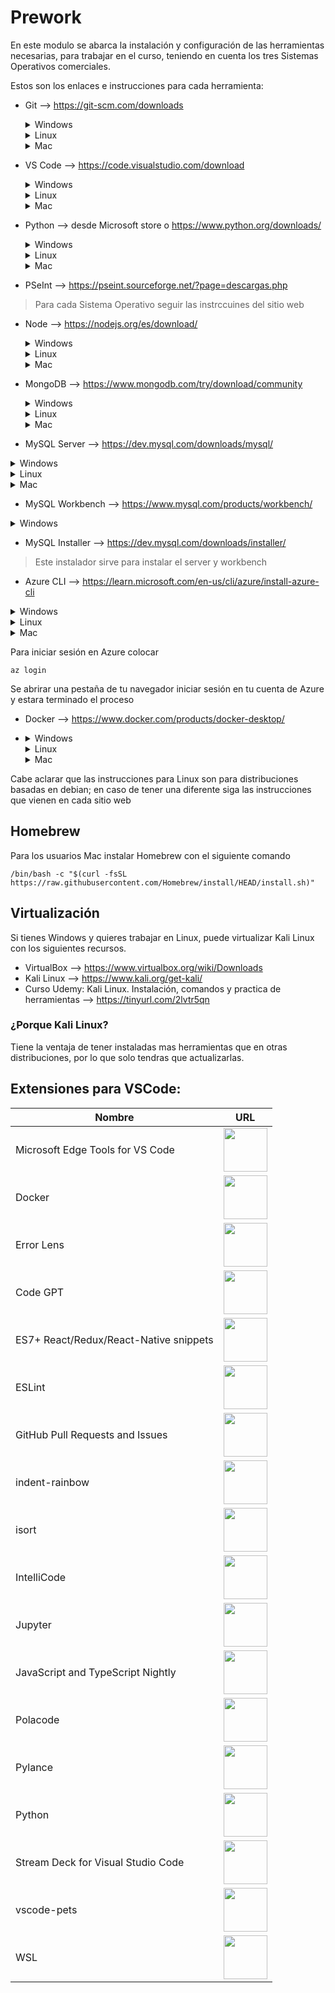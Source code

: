 # Prework
En este modulo se abarca la instalación y configuración de las herramientas necesarias, para trabajar en el curso, teniendo en cuenta los tres Sistemas Operativos comerciales. 

Estos son los enlaces e instrucciones para cada herramienta:
- Git --> https://git-scm.com/downloads

  <details>
  <summary>Windows</summary>

  1 Descargar el ejecutable en su ultima versión

  2 Seguir las instrucciones y configuración por defecto

  3 Abrir una terminal de CMD 

  4 Verificar la instalación
  ```
  git --version
  ```
  </details>
  
  
  <details>
  <summary>Linux</summary>
  
  1 Abrir una terminal
  
  2 Colocar el comando segun la distribución

  Para distribuciones basadas en debian
  ```
  apt-get install git
  ```
  
  Para otras distribuciones
  ```
  yum install git
  ```
  
  3 Verificar instalación
  ```
  git --version
  ```
  </details>
  
  
  <details>
  <summary>Mac</summary>

  1 Abrir una terminal

  2 Colocar el comando
  ```
  brew install git
  ```

  3 Verificar instalación
  ```
  git --version
  ```
  </details>

- VS Code --> https://code.visualstudio.com/download

  <details>
  <summary>Windows</summary>

    Microsoft Store

     1 Abrir la Microsoft Store

     2 Buscar visual studio code

     3 Instalar
     
     Ejecutable
     
     1 Descargar el ejecutable en su ultima versión

     2 Seguir las instrucciones y configuración por defecto
    
  </details>
  
  
  <details>
  <summary>Linux</summary>

  1 Descargar el .deb
 

  2 Abrir una terminal
  
  3 colocar el comando 
  ```
  sudo apt install ./nombrearchivo
  ```
  </details>
  
  
  <details>
  <summary>Mac</summary>

  1 Abrir una terminal

  2 Colocar el comando
  ```
  brew install --cask visual-studio-code
  ```
  </details>

- Python --> desde Microsoft store o https://www.python.org/downloads/

  <details>
  <summary>Windows</summary>

    Microsoft Store

     1 Abrir la Microsoft Store

     2 Buscar Python
     
     3 Elegir la versión

     3 Instalar
     
     Ejecutable
     
     1 Descargar el ejecutable en su ultima versión

     2 Seguir las instrucciones y configuración por defecto
     
     > Importante: Verificar la casilla para agregar el Path a las variables de entorno del sistema
     
     Para verificar la instalación
     ```
     python --version
     ```
    
  </details>
  
  
  <details>
  <summary>Linux</summary>

  1 Abrir una terminal

  2 Colocar el comando
  ```
  sudo apt-get install git
  ```

  3 Verificar la instalación
  ```
  git --version
  ```
  </details>
  
  
  <details>
  <summary>Mac</summary>

  1 Descargar la ultima versión

  2 Abrir el archivo .pkg y seguir las instrucciones
  
  3 Verificar la instalación
  ```
  python --version
  ```
  </details>

- PSeInt --> https://pseint.sourceforge.net/?page=descargas.php

> Para cada Sistema Operativo seguir las instrccuines del sitio web

- Node --> https://nodejs.org/es/download/

  <details>
  <summary>Windows</summary>
     
     1 Descargar el ejecutable en su ultima versión (LTS)

     2 Seguir las instrucciones y configuración por defecto
     
     > Opcional: Verificar la casilla para instalar chocolatey
     
     3 Para verificar la instalación
     ```
     node --version
     ```
    
  </details>
  
  
  <details>
  <summary>Linux</summary>

  1 Abrir una terminal

  2 Para instalar node
  ```
  sudo apt install nodejs -y
  ```

  3 Para instalar npm
  ```
  sudo apt install npm -y
  ```
  
  4 Para verifivar node
  ```
  nodejs --version
  ```
  
  5 Para verificar npm
  ```
  npm --version
  ```
  </details>
  
  
  <details>
  <summary>Mac</summary>

  1 Abrir una terminal

  2Colocar el comando
  ```
  brew install node
  ```
  </details>
  
- MongoDB --> https://www.mongodb.com/try/download/community
  <details>
  <summary>Windows</summary>
     
     1 Descargar el ejecutable en su ultima versión (LTS)

     2 Seguir las instrucciones y configuración por defect
    
  </details>
  
  
  <details>
  <summary>Linux</summary>

  1 Abrir una terminal

  2Colocar el comando
  ```
  sudo apt-get install -y mongodb-org
  ```
  </details>
  
  
  <details>
  <summary>Mac</summary>
  
  mongodb community server

  1 descargar el archivo .pkg
  
  2 Ingresar a la carpeta bin
  
  3 Doble clic en 
  
  - install compass
  - mongodb
  - mongos
  
  community edition
  

  1 Colocar el comando para descarga
  ```
  brew tap mongodb/brew
  ```
  
  2 Actualizar homebrew
  ```
  brew update
  ```
  
  3 Instalar mongodb
  ```
  brew install mongodb-community@6.0
  ```
  
  </details>

- MySQL Server --> https://dev.mysql.com/downloads/mysql/

<details>
  <summary>Windows</summary>
     
   1Descargar el ejecutable en su ultima versión
   
   2 Seguir las instrucciones
   
   > Nota: se pedira crear las credenciales del server, guardarlas para conectarse despues
    
  </details>
  
  
  <details>
  <summary>Linux</summary>

  1 Descargar el archivo .deb

  2 cd Downloads

  3 Colocar los comandos
  ``` 	
  sudo apt install -y wget
  sudo apt install ./nombre archivo .deb
  ```
  </details>
  
  
  <details>
  <summary>Mac</summary>
  
  mongodb community server

  2 Abrir una terminal
  
  1 Colocar el comando para descarga
  ```
  brew install mysql
  ```
  
  2 Actualizar homebrew
  
  </details>

- MySQL Workbench --> https://www.mysql.com/products/workbench/

<details>
  <summary>Windows</summary>
     
   1Descargar el ejecutable en su ultima versión
   
   2 Seguir las instrucciones

  </details>

- MySQL Installer --> https://dev.mysql.com/downloads/installer/

> Este instalador sirve para instalar el server y workbench 

- Azure CLI --> https://learn.microsoft.com/en-us/cli/azure/install-azure-cli

<details>
  <summary>Windows</summary>
     
   1 Descargar el ejecutable en su ultima versión
   
   2 seguir instrucciones
   
   3 Abrir un CMD
   
   2 Para verificar
  ```
  az
  ```  
  </details>
  
  
  <details>
  <summary>Linux</summary>

  1 Escoger el archivo conforme a la distribución

  2 Seguir instrucciones del sitio web
  
  2 Para verificar
  ```
  az
  ```
  
  > Nota: si no se instalo, aparace una pregunta para poder hacerlo, introducir y/Y.
  </details>
  
  
  <details>
  <summary>Mac</summary> 

  1 Colocar el comando para descarga y actualización de homebrew
  ```
  brew update && brew install azure-cli
  ```
  
  2 Si pide reinstalar
  ```
  brew reinstall azure-cli
  ```
  
  </details>
  
  Para iniciar sesión en Azure colocar
  ```
 az login
  ```
  
  Se abrirar una pestaña de tu navegador iniciar sesión en tu cuenta de Azure y estara terminado el proceso

- Docker --> https://www.docker.com/products/docker-desktop/
- <details>
  <summary>Windows</summary>
     
     1 Descargar el ejecutable en su ultima versión (LTS)

     2 Seguir las instrucciones
     
     3 Ejecutar docker
     
     > Nota: es caso de pedir el WSL, introducir en una terminal de CDM wsl --update
    
  </details>
  
  
  <details>
  <summary>Linux</summary>

  1 Abrir una terminal

  2 Colocar el comando
  ```
  sudo apt install -y docker.io
  ```
  </details>
  
  
  <details>
  <summary>Mac</summary>
  
  1 Seguir las instrucciones del sitio web
  
  </details>

Cabe aclarar que las instrucciones para Linux son para distribuciones basadas en debian; en caso de tener una diferente siga las instrucciones que vienen en cada sitio web

## Homebrew

Para los usuarios Mac instalar Homebrew con el siguiente comando
 ```
 /bin/bash -c "$(curl -fsSL https://raw.githubusercontent.com/Homebrew/install/HEAD/install.sh)"
  ```

## Virtualización

Si tienes Windows y quieres trabajar en Linux, puede virtualizar Kali Linux con los siguientes recursos.

- VirtualBox --> https://www.virtualbox.org/wiki/Downloads
- Kali Linux --> https://www.kali.org/get-kali/
- Curso Udemy: Kali Linux. Instalación, comandos y practica de herramientas --> https://tinyurl.com/2lvtr5qn

### ¿Porque Kali Linux?
Tiene la ventaja de tener instaladas mas herramientas que en otras distribuciones, por lo que solo tendras que actualizarlas.

## Extensiones para VSCode:

| Nombre | URL |
| --------- |-------|
|Microsoft Edge Tools for VS Code| <a href="https://marketplace.visualstudio.com/items?itemName=ms-edgedevtools.vscode-edge-devtools"><img src="https://tinyurl.com/2zzjkdbv" witdth="70px" height="70px"></a> |
|Docker| <a href="https://marketplace.visualstudio.com/items?itemName=ms-azuretools.vscode-docker"><img src="https://tinyurl.com/2meg2qg2" witdth="70px" height="70px"></a> |
|Error Lens| <a href="https://marketplace.visualstudio.com/items?itemName=usernamehw.errorlens"><img src="https://tinyurl.com/2hsh4cpr" witdth="70px" height="70px"></a> |
|Code GPT| <a href="https://marketplace.visualstudio.com/items?itemName=DanielSanMedium.dscodegpt"><img src="https://tinyurl.com/2js5yvwe" witdth="70px" height="70px"></a> |
|ES7+ React/Redux/React-Native snippets| <a href="https://marketplace.visualstudio.com/items?itemName=dsznajder.es7-react-js-snippets"><img src="https://tinyurl.com/2jkdhfom" witdth="70px" height="70px"></a> |
|ESLint| <a href="https://marketplace.visualstudio.com/items?itemName=dbaeumer.vscode-eslint"><img src="https://tinyurl.com/2fb3pckc" witdth="70px" height="70px"></a> |
|GitHub Pull Requests and Issues| <a href="https://marketplace.visualstudio.com/items?itemName=GitHub.vscode-pull-request-github"><img src="https://tinyurl.com/2zud7nqd" witdth="70px" height="70px"></a> |
|indent-rainbow| <a href="https://marketplace.visualstudio.com/items?itemName=oderwat.indent-rainbow"><img src="https://tinyurl.com/2ll4cdut" witdth="70px" height="70px"></a> |
|isort| <a href="https://marketplace.visualstudio.com/items?itemName=ms-python.isort"><img src="https://tinyurl.com/2jz45y8b" witdth="70px" height="70px"></a> |
|IntelliCode| <a href="https://marketplace.visualstudio.com/items?itemName=VisualStudioExptTeam.vscodeintellicode"><img src="https://tinyurl.com/2k368jnj" witdth="70px" height="70px"></a> |
|Jupyter| <a href="https://marketplace.visualstudio.com/items?itemName=ms-toolsai.jupyter"><img src="https://tinyurl.com/2ml2lf2f" witdth="70px" height="70px"></a> |
|JavaScript and TypeScript Nightly| <a href="https://marketplace.visualstudio.com/items?itemName=ms-vscode.vscode-typescript-next"><img src="https://tinyurl.com/2puxjnwy" witdth="70px" height="70px"></a> |
|Polacode| <a href="https://marketplace.visualstudio.com/items?itemName=pnp.polacode"><img src="https://tinyurl.com/2kxs3qf6" witdth="70px" height="70px"></a> |
|Pylance| <a href="https://marketplace.visualstudio.com/items?itemName=ms-python.vscode-pylance"><img src="https://tinyurl.com/2fzrj5gu" witdth="70px" height="70px"></a> |
|Python| <a href="https://marketplace.visualstudio.com/items?itemName=ms-python.python"><img src="https://tinyurl.com/2m7ukkgf" witdth="70px" height="70px"></a> |
|Stream Deck for Visual Studio Code| <a href="https://marketplace.visualstudio.com/items?itemName=nicollasr.vscode-streamdeck"><img src="https://tinyurl.com/2zr9nsur" witdth="70px" height="70px"></a> |
|vscode-pets| <a href="https://marketplace.visualstudio.com/items?itemName=tonybaloney.vscode-pets"><img src="https://tinyurl.com/2otyb54o" witdth="70px" height="70px"></a> |
|WSL| <a href="(https://marketplace.visualstudio.com/items?itemName=ms-vscode-remote.remote-wsl"><img src="https://tinyurl.com/2fduxyx7" witdth="70px" height="70px"></a> |

